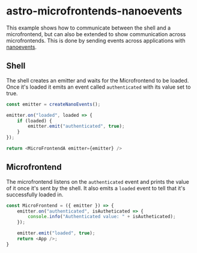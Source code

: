 # astro-microfrontends-nanoevents

This example shows how to communicate between the shell and a microfrontend, but can also be extended to show communication across microfrontends. This is done by sending events across 
applications with [nanoevents](https://www.npmjs.com/package/nanoevents).

## Shell

The shell creates an emitter and waits for the Microfrontend to be loaded. Once it's loaded it emits an event called 
`authenticated` with its value set to true.

```js
const emitter = createNanoEvents();

emitter.on("loaded", loaded => {
    if (loaded) {
        emitter.emit("authenticated", true);
    }
});

return <MicroFrontendA emitter={emitter} />
```
    
## Microfrontend
The microfrontend  listens on the `authenticated` event and prints the value of it once it's sent by the shell. 
It also emits a `loaded` event to tell that it's successfully loaded in.

```js
const MicroFrontend = ({ emitter }) => {
    emitter.on("authenticated", isAutheticated => {
        console.info("Authenticated value: " + isAutheticated);
    });

    emitter.emit("loaded", true);
    return <App />;
}
```


